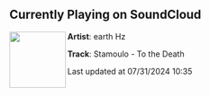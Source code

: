 ## Currently Playing on SoundCloud

[<img align="left" width="100" src="https://i1.sndcdn.com/artworks-8UTIWdbFxUatLQJ3-ayy7Qg-t500x500.jpg">](https://soundcloud.com/earth-hz/to-the-death?in=earth-hz/sets/stamoulo-hustle-ep)

**Artist**: earth Hz 

**Track**: Stamoulo - To the Death

Last updated at 07/31/2024 10:35
